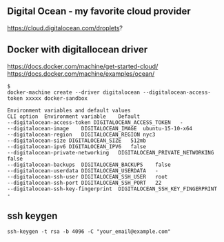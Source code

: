 ## Digital Ocean - my favorite cloud provider

https://cloud.digitalocean.com/droplets?


## Docker with digitallocean driver 

https://docs.docker.com/machine/get-started-cloud/
https://docs.docker.com/machine/examples/ocean/

```
$ 
docker-machine create --driver digitalocean --digitalocean-access-token xxxxx docker-sandbox

Environment variables and default values
CLI option	Environment variable	Default
--digitalocean-access-token	DIGITALOCEAN_ACCESS_TOKEN	-
--digitalocean-image	DIGITALOCEAN_IMAGE	ubuntu-15-10-x64
--digitalocean-region	DIGITALOCEAN_REGION	nyc3
--digitalocean-size	DIGITALOCEAN_SIZE	512mb
--digitalocean-ipv6	DIGITALOCEAN_IPV6	false
--digitalocean-private-networking	DIGITALOCEAN_PRIVATE_NETWORKING	false
--digitalocean-backups	DIGITALOCEAN_BACKUPS	false
--digitalocean-userdata	DIGITALOCEAN_USERDATA	-
--digitalocean-ssh-user	DIGITALOCEAN_SSH_USER	root
--digitalocean-ssh-port	DIGITALOCEAN_SSH_PORT	22
--digitalocean-ssh-key-fingerprint	DIGITALOCEAN_SSH_KEY_FINGERPRINT	-
```

## ssh keygen

```
ssh-keygen -t rsa -b 4096 -C "your_email@example.com"


```